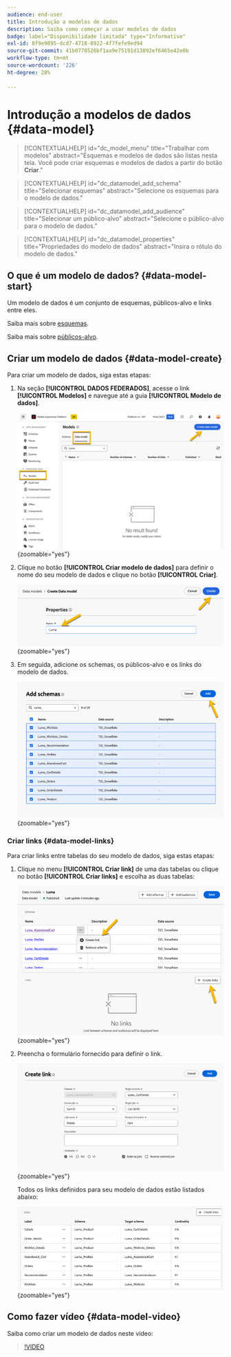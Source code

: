 ```yaml
---
audience: end-user
title: Introdução a modelos de dados
description: Saiba como começar a usar modelos de dados
badge: label="Disponibilidade limitada" type="Informative"
exl-id: 8f9e9895-dcd7-4718-8922-4f7fefe9ed94
source-git-commit: 41b0778526bf1aa9e75191d13892ef6465e42e0b
workflow-type: tm+mt
source-wordcount: '226'
ht-degree: 28%

---
```


# Introdução a modelos de dados {#data-model}

>[!CONTEXTUALHELP]
>id="dc_model_menu"
>title="Trabalhar com modelos"
>abstract="Esquemas e modelos de dados são listas nesta tela. Você pode criar esquemas e modelos de dados a partir do botão **Criar**."

>[!CONTEXTUALHELP]
>id="dc_datamodel_add_schema"
>title="Selecionar esquemas"
>abstract="Selecione os esquemas para o modelo de dados."


>[!CONTEXTUALHELP]
>id="dc_datamodel_add_audience"
>title="Selecionar um público-alvo"
>abstract="Selecione o público-alvo para o modelo de dados."

>[!CONTEXTUALHELP]
>id="dc_datamodel_properties"
>title="Propriedades do modelo de dados"
>abstract="Insira o rótulo do modelo de dados."


## O que é um modelo de dados? {#data-model-start}

Um modelo de dados é um conjunto de esquemas, públicos-alvo e links entre eles.

Saiba mais sobre [esquemas](../customer/schemas.md#schema-start).

Saiba mais sobre [públicos-alvo](../start/audiences.md).

## Criar um modelo de dados {#data-model-create}

Para criar um modelo de dados, siga estas etapas:

1. Na seção **[!UICONTROL DADOS FEDERADOS]**, acesse o link **[!UICONTROL Modelos]** e navegue até a guia **[!UICONTROL Modelo de dados]**.

   ![](assets/datamodel_create.png){zoomable="yes"}

1. Clique no botão **[!UICONTROL Criar modelo de dados]** para definir o nome do seu modelo de dados e clique no botão **[!UICONTROL Criar]**.

   ![](assets/datamodel_name.png){zoomable="yes"}

1. Em seguida, adicione os schemas, os públicos-alvo e os links do modelo de dados.

   ![](assets/datamodel_schemas.png){zoomable="yes"}

### Criar links {#data-model-links}

Para criar links entre tabelas do seu modelo de dados, siga estas etapas:

1. Clique no menu **[!UICONTROL Criar link]** de uma das tabelas ou clique no botão **[!UICONTROL Criar links]** e escolha as duas tabelas:

   ![](assets/datamodel_createlinks.png){zoomable="yes"}

1. Preencha o formulário fornecido para definir o link.

   ![](assets/datamodel_link.png){zoomable="yes"}

   Todos os links definidos para seu modelo de dados estão listados abaixo:

   ![](assets/datamodel_alllinks.png){zoomable="yes"}

## Como fazer vídeo {#data-model-video}

Saiba como criar um modelo de dados neste vídeo:

>[!VIDEO](https://video.tv.adobe.com/v/3432020)
